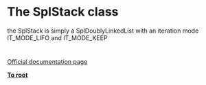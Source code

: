 # The SplStack class



the SplStack is  simply a SplDoublyLinkedList with  an iteration mode IT_MODE_LIFO and IT_MODE_KEEP  

#

[Official documentation page](https://www.php.net/manual/en/class.splstack.php)

**[To root](/README.md)**